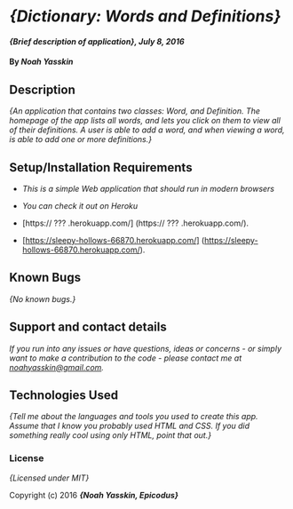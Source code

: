 # _{Dictionary: Words and Definitions}_

#### _{Brief description of application}, July 8, 2016_

#### By _**Noah Yasskin**_

## Description

_{An application that contains two classes: Word, and Definition. The homepage of the app lists all words, and lets you click on them to view all of their definitions. A user is able to add a word, and when viewing a word, is able to add one or more definitions.}_

## Setup/Installation Requirements

* _This is a simple Web application that should run in modern browsers_

* _You can check it out on Heroku_

* [https:// ??? .herokuapp.com/] (https:// ??? .herokuapp.com/).
* [https://sleepy-hollows-66870.herokuapp.com/] (https://sleepy-hollows-66870.herokuapp.com/).

## Known Bugs

_{No known bugs.}_

## Support and contact details

_If you run into any issues or have questions, ideas or concerns - or simply want to make a contribution to the code - please contact me at noahyasskin@gmail.com._

## Technologies Used

_{Tell me about the languages and tools you used to create this app. Assume that I know you probably used HTML and CSS. If you did something really cool using only HTML, point that out.}_

### License

*{Licensed under MIT}*

Copyright (c) 2016 **_{Noah Yasskin, Epicodus}_**

